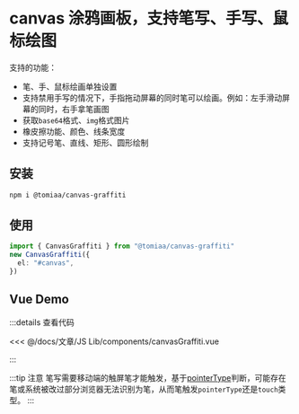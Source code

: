 <script setup lang="ts">
import canvasGraffiti from "./components/canvasGraffiti.vue"
</script>

# canvas 涂鸦画板，支持笔写、手写、鼠标绘图

支持的功能：

- 笔、手、鼠标绘画单独设置
- 支持禁用手写的情况下，手指拖动屏幕的同时笔可以绘画。例如：左手滑动屏幕的同时，右手拿笔画图
- 获取`base64`格式、`img`格式图片
- 橡皮擦功能、颜色、线条宽度
- 支持记号笔、直线、矩形、圆形绘制

## 安装

```sh
npm i @tomiaa/canvas-graffiti
```

## 使用

```ts
import { CanvasGraffiti } from "@tomiaa/canvas-graffiti"
new CanvasGraffiti({
  el: "#canvas",
})
```

## Vue Demo

<canvasGraffiti />

:::details 查看代码

<<< @/docs/文章/JS Lib/components/canvasGraffiti.vue

:::

:::tip 注意
笔写需要移动端的触屏笔才能触发，基于[pointerType](https://developer.mozilla.org/en-US/docs/Web/API/PointerEvent/pointerType)判断，可能存在笔或系统被改过部分浏览器无法识别为笔，从而笔触发`pointerType`还是`touch`类型。
:::
